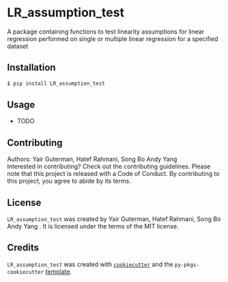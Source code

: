 # LR_assumption_test

A package containing functions to test linearity assumptions for linear regression performed on single or multiple linear regression for a specified dataset

## Installation

```bash
$ pip install LR_assumption_test
```

## Usage

- TODO

## Contributing

Authors: Yair Guterman, Hatef Rahmani, Song Bo Andy Yang  
Interested in contributing? Check out the contributing guidelines. Please note that this project is released with a Code of Conduct. By contributing to this project, you agree to abide by its terms.

## License

`LR_assumption_test` was created by Yair Guterman, Hatef Rahmani, Song Bo Andy Yang . It is licensed under the terms of the MIT license.

## Credits

`LR_assumption_test` was created with [`cookiecutter`](https://cookiecutter.readthedocs.io/en/latest/) and the `py-pkgs-cookiecutter` [template](https://github.com/py-pkgs/py-pkgs-cookiecutter).
